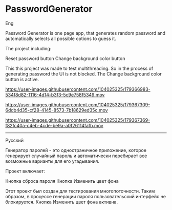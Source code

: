 # PasswordGenerator

Eng

Password  Generator is one page app, that generates random password and automatically selects all possible options to guess it.

The project including:

Reset password button
Change background color button

This this project was made to test multithreading. So in the process of generating password the UI is not blocked. The Change background color button is active.

https://user-images.githubusercontent.com/104025325/179366983-534f8d82-1116-4d14-b3f3-5c9e758f5349.mov

https://user-images.githubusercontent.com/104025325/179367309-6ddb4d35-cf28-4145-8573-7b18629ed35c.mov


https://user-images.githubusercontent.com/104025325/179367369-f82fc40a-c4eb-4cde-be9a-a0f26114fafb.mov


******
Русский

Генератор паролей - это одностраничное приложение, которое генерирует случайный пароль и автоматически перебирает все возможные варианты для его угадывания.

Проект включает:

Кнопка сброса пароля
Кнопка Изменить цвет фона

Этот проект был создан для тестирования многопоточности. Таким образом, в процессе генерации пароля пользовательский интерфейс не блокируется. Кнопка Изменить цвет фона активна.
